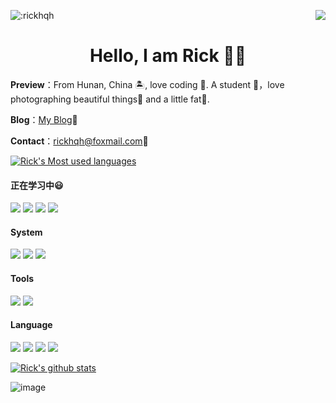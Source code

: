 <p>
  <img src="https://count.getloli.com/get/@:rickhqh?theme=moebooru" alt=":rickhqh" />
  <img src="https://weather-icon.journeyad.repl.co/@changsha?v=1" align="right">
</p>

<h1 align="center">Hello, I am Rick 👏🏻</h1>

**Preview**：From Hunan, China 🏝, love coding 🐍. A student 🏫，love photographing beautiful things🌿 and a little fat🍔.

**Blog**：[My Blog](https://blog.rick.icu)🧑‍

**Contact**：rickhqh@foxmail.com👀

[![Rick's Most used languages](https://github-readme-stats.vercel.app/api/top-langs?username=rickhqh&show_icons=true&count_private=true&theme=gotham)]()&ensp;
#### 正在学习中😃


![](https://img.shields.io/badge/-Java-007396?style=flat-square&logo=java&logoColor=ffffff)  ![](https://img.shields.io/badge/-spring-6DB33?style=flat-square&logo=spring&logoColor=ffffff) ![](https://img.shields.io/badge/-ubuntu-33aadd?style=flat-square&logo=ubuntu&logoColor=ffffff)  ![](https://img.shields.io/badge/mysql-4479A1?style=flat-square&logo=mysql&logoColor=ffffff)

#### System

[![](https://img.shields.io/badge/Windows-10-0078D6?&logo=Windows&logoColor=ffffff)](https://www.microsoftstore.com.cn/software/windows)
[![](https://img.shields.io/badge/iOS-14.6-FE6722?logo=apple&logoColor=ffffff)](https://www.apple.com.cn/)
[![](https://img.shields.io/badge/Android-10.0-3DDC84?logo=Android&logoColor=ffffff)](https://developer.android.google.cn/)

#### Tools

[![](https://img.shields.io/badge/IntelliJ%20IDEA-2021.2.1-FE305E?logo=IntelliJ%20IDEA&logoColor=ffffff)](https://www.jetbrains.com/)
[![](https://img.shields.io/badge/PyCharm-2021.1.2-1BD88A?logo=PyCharm&logoColor=ffffff)](https://www.jetbrains.com/)

#### Language

[![](https://img.shields.io/badge/-C-A8B9CC?logo=C&logoColor=white)]()
[![](https://img.shields.io/badge/-java-E34F26?logo=java&logoColor=white)]()
[![](https://img.shields.io/badge/-Python3-3776AB?logo=python&logoColor=ffffff)]()
[![](https://img.shields.io/badge/-MySQL-4479A1?logo=mysql&logoColor=white)]()


[![Rick's github stats](https://github-readme-stats.vercel.app/api?username=rickhqh&show_icons=true&theme=onedark)](https://blog.rickblog.icu)&ensp;

![image](https://cdn.jsdelivr.net/gh/rickhqh/pic/img/202204121312279.gif)
